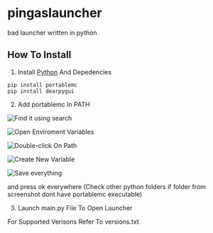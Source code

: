 # pingaslauncher
bad launcher written in python

## How To Install
1. Install [Python](https://www.python.org/downloads/) And Depedencies
```
pip install portablemc
pip install dearpygui
```
2. Add portablemc In PATH 

![Find it using search](https://user-images.githubusercontent.com/83116565/194560311-647d65b9-dc58-48b8-89bd-01d9e4f3048d.png)

![Open Enviroment Variables](https://user-images.githubusercontent.com/83116565/194562143-7dd6c928-b8c8-43ff-9e02-199c4caf9778.png)

![Double-click On Path](https://user-images.githubusercontent.com/83116565/194562437-574a2d6f-f67b-4224-b439-e5aa2c99feed.png)

![Create New Variable](https://user-images.githubusercontent.com/83116565/194562306-53e95e37-0d1f-4ed4-8ace-6de3722f6d5e.png)

![Save everything](https://user-images.githubusercontent.com/83116565/194562653-dc1f8d6e-aa80-4559-8c49-310b0f6a0e56.png)

and press ok everywhere
(Check other python folders if folder from screenshot dont have portablemc executable)

3. Launch main.py File To Open Launcher

For Supported Verisons Refer To versions.txt
